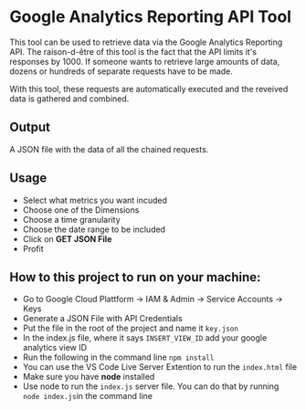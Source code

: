 # Google Analytics Reporting API Tool

This tool can be used to retrieve data via the Google Analytics Reporting API.
The raison-d-être of this tool is the fact that the API limits it's responses by 1000.
If someone wants to retrieve large amounts of data, dozens or hundreds of separate requests have to be made.

With this tool, these requests are automatically executed and the reveived data is gathered and combined.

## Output
A JSON file with the data of all the chained requests.

## Usage
- Select what metrics you want incuded
- Choose one of the Dimensions
- Choose a time granularity 
- Choose the date range to be included
- Click on **GET JSON File**
- Profit

## How to this project to run on your machine:
- Go to Google Cloud Plattform -> IAM & Admin -> Service Accounts -> Keys
- Generate a JSON File with API Credentials
- Put the file in the root of the project and name it `key.json`
- In the index.js file, where it says `INSERT_VIEW_ID` add your google analytics view ID
- Run the following in the command line `npm install`
- You can use the VS Code Live Server Extention to run the `index.html` file
- Make sure you have **node** installed
- Use node to run the `index.js` server file. You can do that by running `node index.js`in the command line





